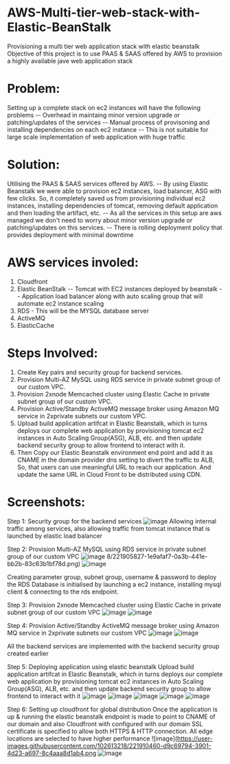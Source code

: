 # AWS-Multi-tier-web-stack-with-Elastic-BeanStalk
Provisioning a multi tier web application stack with elastic beanstalk
Objective of this project is to use PAAS & SAAS offered by AWS to provision a highly available jave web application stack

# Problem:
Setting up a complete stack on ec2 instances will have the following problems
-- Overhead in maintaing minor version upgrade or patching/updates of the services
-- Manual process of provisoning and installing dependencies on each ec2 instance
-- This is not suitable for large scale implementation of web application with huge traffic

# Solution:
Utilising the PAAS & SAAS services offered by AWS.
-- By using Elastic Beanstalk we were able to provision ec2 instances, load balancer, ASG with few clicks. So, it completely saved us from provisioning individual ec2 instances, installing dependencies of tomcat, removing default application and then loading the artifact, etc.
-- As all the services in this setup are aws managed we don't need to worry about minor version upgrade or patching/updates on this services.
-- There is rolling deployment policy that provides deployment with minimal downtime

# AWS services involed:
1) Cloudfront
2) Elastic BeanStalk
     -- Tomcat with EC2 instances deployed by beanstalk
     -- Application load balancer along with auto scaling group that will automate ec2 instance scaling
3) RDS - This will be the MYSQL database server
4) ActiveMQ
5) ElasticCache

# Steps Involved:
1) Create Key pairs and security group for backend services.
2) Provision Multi-AZ MySQL using RDS service in private subnet group of our custom VPC.
3) Provision 2xnode Memcached cluster using Elastic Cache in private subnet group of our custom VPC.
4) Provision Active/Standby ActiveMQ message broker using Amazon MQ service in 2xprivate subnets our custom VPC.
5) Upload build application artifcat in Elastic Beanstalk, which in turns deploys our complete web application by provisioning tomcat ec2 instances in Auto Scaling     Group(ASG), ALB, etc. and then update backend security group to allow frontend to interact with it.
6) Then Copy our Elastic Beanstalk environment end point and add it as CNAME in the domain provider dns setting to divert the traffic to ALB, So, that users can use meaningful URL to reach our application. And update the same URL in Cloud Front to be distributed using CDN.

# Screenshots:

Step 1: Security group for the backend services
![image](https://user-images.githubusercontent.com/102613218/221905420-b5f1ec3e-fc8b-4207-91ac-c1b43d64fc45.png)
Allowing internal traffic among services, also allowing traffic from tomcat instance that is launched by elastic load balancer

Step 2: Provision Multi-AZ MySQL using RDS service in private subnet group of our custom VPC
![image](https://user-images.githubusercontent.com/10261321![image])
8/221905827-1e9afaf7-0a3b-441e-bb2b-83c63b1bf78d.png)
![image](https://user-images.githubusercontent.com/102613218/221905878-15359edb-4dd2-4c7c-a086-ed533f044f30.png)

Creating parameter group, subnet group, username & password to deploy the RDS
Database is initialised by launching a ec2 instance, installing mysql client & connecting to the rds endpoint.

Step 3: Provision 2xnode Memcached cluster using Elastic Cache in private subnet group of our custom VPC
![image](https://user-images.githubusercontent.com/102613218/221907420-2ea14098-d926-4eaa-bd5c-92640432dace.png)
![image](https://user-images.githubusercontent.com/102613218/221907477-6496d4f1-2c12-40f1-ba40-0165a052f099.png)

Step 4: Provision Active/Standby ActiveMQ message broker using Amazon MQ service in 2xprivate subnets our custom VPC
![image](https://user-images.githubusercontent.com/102613218/221908056-ddd541a7-091d-4426-a4db-99576b5bcdb6.png)
![image](https://user-images.githubusercontent.com/102613218/221908109-af6609bf-638a-401f-915c-428f73c0c9fd.png)

All the backend services are implemented with the backend security group created earlier

Step 5: Deploying application using elastic beanstalk
Upload build application artifcat in Elastic Beanstalk, which in turns deploys our complete web application by provisioning tomcat ec2 instances in Auto Scaling     Group(ASG), ALB, etc. and then update backend security group to allow frontend to interact with it
![image](https://user-images.githubusercontent.com/102613218/221908749-91a27a19-e7fa-49fd-8947-1d6e619a91d3.png)
![image](https://user-images.githubusercontent.com/102613218/221908851-d679480d-60b3-4ef1-a712-5e3816833621.png)
![image](https://user-images.githubusercontent.com/102613218/221908891-625fed87-48f4-4054-8ace-b015e8efe506.png)
![image](https://user-images.githubusercontent.com/102613218/221908917-6d3db469-f0bd-4c2d-af22-6f412aace7a0.png)
![image](https://user-images.githubusercontent.com/102613218/221908964-970db1b4-eb6f-4414-b85a-b9dc3645df32.png)

Step 6: Setting up cloudfront for global distribution
Once the application is up & running the elastic beanstalk endpoint is made to point to CNAME of our domain and also Cloudfront with configured with our domain
SSL certificate is specified to allow both HTTPS & HTTP connection.
All edge locations are selected to have higher performance
![image](https://user-images.githubusercontent.com/102613218/221910460-d9c69794-3901-4d23-a697-8c4aaa8d1ab4.png
![image](https://user-images.githubusercontent.com/102613218/221910511-87e5d790-d629-47c4-a8ff-793df8c5ec83.png)





